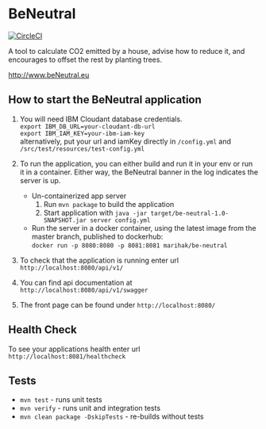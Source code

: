 BeNeutral
================
[![CircleCI](https://circleci.com/gh/mariha/be-neutral.svg?style=shield&circle-token=54788ca69527fe3e9a550d3cf749c57ed96f5200)](https://circleci.com/gh/mariha/be-neutral)

A tool to calculate CO2 emitted by a house, advise how to reduce it, and encourages to offset the rest by planting trees.

http://www.beNeutral.eu

How to start the BeNeutral application
-------------------------

1. You will need IBM Cloudant database credentials. \
    `export IBM_DB_URL=your-cloudant-db-url` \
    `export IBM_IAM_KEY=your-ibm-iam-key` \
    alternatively, put your url and iamKey directly in `/config.yml` and `/src/test/resources/test-config.yml` 
    
1. To run the application, you can either build and run it in your env or run it in a container. Either way, the BeNeutral banner in the log indicates the server is up.
    * Un-containerized app server
        1. Run `mvn package` to build the application
        1. Start application with `java -jar target/be-neutral-1.0-SNAPSHOT.jar server config.yml`
    * Run the server in a docker container, using the latest image from the master branch, published to dockerhub: \
        `docker run -p 8080:8080 -p 8081:8081 marihak/be-neutral`

1. To check that the application is running enter url `http://localhost:8080/api/v1/`
1. You can find api documentation at `http://localhost:8080/api/v1/swagger`
1. The front page can be found under `http://localhost:8080/`

Health Check
-------------------

To see your applications health enter url `http://localhost:8081/healthcheck`

Tests
-------------
- `mvn test` - runs unit tests
- `mvn verify` - runs unit and integration tests
- `mvn clean package -DskipTests` - re-builds without tests